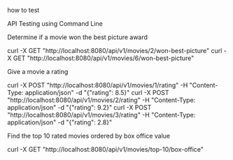 how to test

API Testing using Command Line

Determine if a movie won the best picture award

curl -X GET "http://localhost:8080/api/v1/movies/2/won-best-picture"
curl -X GET "http://localhost:8080/api/v1/movies/6/won-best-picture"

Give a movie a rating

curl -X POST "http://localhost:8080/api/v1/movies/1/rating" -H "Content-Type: application/json" -d "{\"rating\": 8.5}"
curl -X POST "http://localhost:8080/api/v1/movies/2/rating" -H "Content-Type: application/json" -d "{\"rating\": 9.2}"
curl -X POST "http://localhost:8080/api/v1/movies/3/rating" -H "Content-Type: application/json" -d "{\"rating\": 2.8}"

Find the top 10 rated movies ordered by box office value

curl -X GET "http://localhost:8080/api/v1/movies/top-10/box-office"